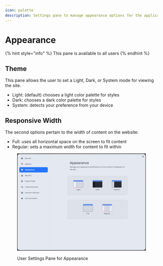 ```yaml
---
icon: palette
description: Settings pane to manage appearance options for the application
---
```


# Appearance

{% hint style="info" %}
This pane is available to all users
{% endhint %}

## Theme

This pane allows the user to set a Light, Dark, or System mode for viewing the site.

* Light: (default) chooses a light color palette for styles
* Dark: chooses a dark color palette for styles
* System: detects your preference from your device

## Responsive Width

The second options pertain to the width of content on the website:

* Full: uses all horizontal space on the screen to fit content
* Regular: sets a maximum width for content to fit within

<figure><img src="../../.gitbook/assets/image (2) (1) (1).png" alt=""><figcaption><p>User Settings Pane for Appearance</p></figcaption></figure>
